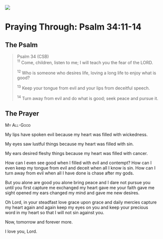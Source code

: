 <img class="intro-right" src="/images/art-paris-psalter.jpg">

# Praying Through: Psalm 34:11-14

## The Psalm

>Psalm 34 (CSB)  
><sup>11</sup> Come, children, listen to me; I will teach you the fear of the LORD. 
>
><sup>12</sup> Who is someone who desires life, loving a long life to enjoy what is good? 
>
><sup>13</sup> Keep your tongue from evil and your lips from deceitful speech. 
>
><sup>14</sup> Turn away from evil and do what is good; seek peace and pursue it. 

## The Prayer

<div style="font-variant: small-caps;">
My All-Good
</div>

My lips have spoken evil
  because my heart was filled with wickedness.

My eyes saw lustful things
  because my heart was filled with sin.

My ears desired fleshy things
  because my heart was filled with cancer.

How can I even see good
  when I filled with evil and contempt?
  How can I even keep my tongue from evil and deceit
  when all I know is sin.
  How can I turn away from evil
  when all I have done is chase after my gods.

But you alone are good
  you alone bring peace
  and I dare not pursue you
  until you first capture me
  exchanged my heart
  gave me your faith
  gave me sight
  opened my ears
  changed my mind
  and gave me new desires.

Oh Lord,
  in your steadfast love
  grace upon grace
  and daily mercies
  capture my heart
  again and again
  keep my eyes on you
  and keep your precious word
  in my heart
  so that I will not sin against you.

Now, tomorrow and forever more.

I love you, Lord.
